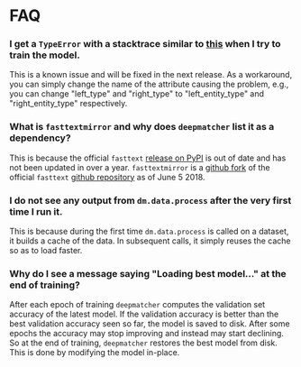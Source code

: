 # FAQ

### I get a `TypeError` with a stacktrace similar to [this](https://gist.github.com/sidharthms/2698c2c9fc072036371166c5972b48f9) when I try to train the model.

This is a known issue and will be fixed in the next release. As a workaround, you can simply change the name of the attribute causing the problem, e.g., you can change "left_type" and "right_type" to "left_entity_type" and "right_entity_type" respectively.

### What is `fasttextmirror` and why does `deepmatcher` list it as a dependency?

This is because the official `fasttext` [release on PyPI](https://pypi.org/project/fasttext/) is out of date and has not been updated in over a year. `fasttextmirror` is a [github fork](https://github.com/sidharthms/fastText) of the official `fasttext` [github repository](https://github.com/facebookresearch/fastText) as of June 5 2018.

### I do not see any output from `dm.data.process` after the very first time I run it.

This is because during the first time `dm.data.process` is called on a dataset, it builds a cache of the data. In subsequent calls, it simply reuses the cache so as to load faster.

### Why do I see a message saying "Loading best model..." at the end of training?

After each epoch of training `deepmatcher` computes the validation set accuracy of the latest model. If the validation accuracy is better than the best validation accuracy seen so far, the model is saved to disk. After some epochs the accuracy may stop improving and instead may start declining. So at the end of training, `deepmatcher` restores the best model from disk. This is done by modifying the model in-place.
